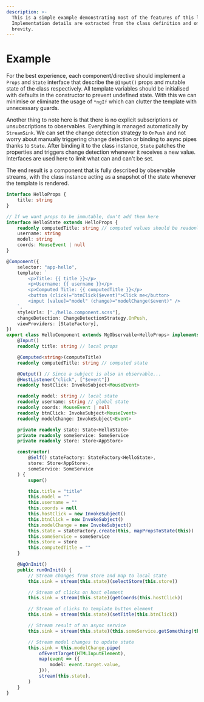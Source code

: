 ```yaml
---
description: >-
  This is a simple example demonstrating most of the features of this library.
  Implementation details are extracted from the class definition and omitted for
  brevity.
---
```


# Example

For the best experience, each component/directive should implement a `Props` and `State` interface that describe the `@Input()` props and mutable state of the class respectively. All template variables should be initialised with defaults in the constructor to prevent undefined state. With this we can minimise or eliminate the usage of `*ngIf` which can clutter the template with unnecessary guards.

Another thing to note here is that there is no explicit subscriptions or unsubscriptions to observables. Everything is managed automatically by `StreamSink`. We can set the change detection strategy to `OnPush` and not worry about manually triggering change detection or binding to async pipes thanks to `State`. After binding it to the class instance, `State` patches the properties and triggers change detection whenever it receives a new value. Interfaces are used here to limit what can and can't be set.

The end result is a component that is fully described by observable streams, with the class instance acting as a snapshot of the state whenever the template is rendered.

```typescript
interface HelloProps {
    title: string
}

// If we want props to be immutable, don't add them here
interface HelloState extends HelloProps {
    readonly computedTitle: string // computed values should be readonly here
    username: string
    model: string
    coords: MouseEvent | null
}

@Component({
    selector: "app-hello",
    template: `
        <p>Title: {{ title }}</p>
        <p>Username: {{ username }}</p>
        <p>Computed Title: {{ computedTitle }}</p>
        <button (click)="btnClick($event)">Click me</button>
        <input [value]="model" (change)="modelChange($event)" />
    `,
    styleUrls: ["./hello.component.scss"],
    changeDetection: ChangeDetectionStrategy.OnPush,
    viewProviders: [StateFactory],
})
export class HelloComponent extends NgObservable<HelloProps> implements HelloState {
    @Input()
    readonly title: string // local props

    @Computed<string>(computeTitle)
    readonly computedTitle: string // computed state

    @Output() // Since a subject is also an observable...
    @HostListener("click", ["$event"])
    readonly hostClick: InvokeSubject<MouseEvent>

    readonly model: string // local state
    readonly username: string // global state
    readonly coords: MouseEvent | null
    readonly btnClick: InvokeSubject<MouseEvent>
    readonly modelChange: InvokeSubject<Event>

    private readonly state: State<HelloState>
    private readonly someService: SomeService
    private readonly store: Store<AppStore>

    constructor(
        @Self() stateFactory: StateFactory<HelloState>,
        store: Store<AppStore>,
        someService: SomeService
    ) {
        super()

        this.title = "title"
        this.model = ""
        this.username = ""
        this.coords = null
        this.hostClick = new InvokeSubject()
        this.btnClick = new InvokeSubject()
        this.modelChange = new InvokeSubject()
        this.state = stateFactory.create(this, mapPropsToState(this))
        this.someService = someService
        this.store = store
        this.computedTitle = ""
    }

    @NgOnInit()
    public runOnInit() {
        // Stream changes from store and map to local state
        this.sink = stream(this.state)(selectStore(this.store))

        // Stream of clicks on host element
        this.sink = stream(this.state)(getCoords(this.hostClick))

        // Stream of clicks to template button element
        this.sink = stream(this.state)(setTitle(this.btnClick))

        // Stream result of an async service
        this.sink = stream(this.state)(this.someService.getSomething(this.title))

        // Stream model changes to update state
        this.sink = this.modelChange.pipe(
            ofEventTarget(HTMLInputElement),
            map(event => ({
                model: event.target.value,
            })),
            stream(this.state),
        )
    }
}
```

